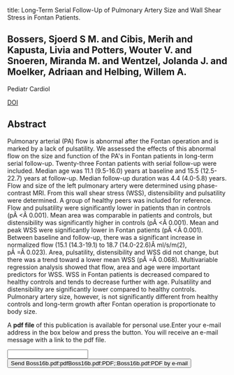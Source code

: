 title: Long-Term Serial Follow-Up of Pulmonary Artery Size and Wall Shear Stress in Fontan Patients.

## Bossers, Sjoerd S M. and Cibis, Merih and Kapusta, Livia and Potters, Wouter V. and Snoeren, Miranda M. and Wentzel, Jolanda J. and Moelker, Adriaan and Helbing, Willem A.
Pediatr Cardiol

<a href="https://doi.org/10.1007/s00246-015-1326-y">DOI</a>

## Abstract
Pulmonary arterial (PA) flow is abnormal after the Fontan operation and is marked by a lack of pulsatility. We assessed the effects of this abnormal flow on the size and function of the PA's in Fontan patients in long-term serial follow-up. Twenty-three Fontan patients with serial follow-up were included. Median age was 11.1 (9.5-16.0) years at baseline and 15.5 (12.5-22.7) years at follow-up. Median follow-up duration was 4.4 (4.0-5.8) years. Flow and size of the left pulmonary artery were determined using phase-contrast MRI. From this wall shear stress (WSS), distensibility and pulsatility were determined. A group of healthy peers was included for reference. Flow and pulsatility were significantly lower in patients than in controls (pÂ <Â 0.001). Mean area was comparable in patients and controls, but distensibility was significantly higher in controls (pÂ <Â 0.001). Mean and peak WSS were significantly lower in Fontan patients (pÂ <Â 0.001). Between baseline and follow-up, there was a significant increase in normalized flow (15.1 (14.3-19.1) to 18.7 (14.0-22.6)Â ml/s/m(2), pÂ =Â 0.023). Area, pulsatility, distensibility and WSS did not change, but there was a trend toward a lower mean WSS (pÂ =Â 0.068). Multivariable regression analysis showed that flow, area and age were important predictors for WSS. WSS in Fontan patients is decreased compared to healthy controls and tends to decrease further with age. Pulsatility and distensibility are significantly lower compared to healthy controls. Pulmonary artery size, however, is not significantly different from healthy controls and long-term growth after Fontan operation is proportionate to body size.

A <b>pdf file</b> of this publication is available for personal use.Enter your e-mail address in the box below and press the button. You will receive an e-mail message with a link to the pdf file.
<form action="sender.php">  <input type="text" name="email">  <input type="submit" value="Send Boss16b.pdf:pdfBoss16b.pdf:PDF;:Boss16b.pdf:PDF by e-mail"></form>